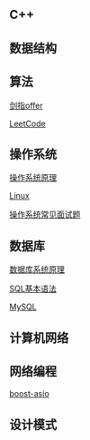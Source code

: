 C++
-----------------
数据结构
-----------------
算法
-----------------

[剑指offer](https://github.com/zh921/Codes/blob/master/notes/剑指offer.md)

[LeetCode]()

操作系统
-----------------

[操作系统原理](https://github.com/zh921/Codes/blob/master/notes/操作系统.md)

[Linux](https://github.com/zh921/Codes/blob/master/notes/Linux.md)

[操作系统常见面试题](https://github.com/zh921/Codes/blob/master/notes/操作系统常见面试题.md)

数据库
-----------------

[数据库系统原理](https://github.com/zh921/Codes/blob/master/notes/数据库系统原理.md)

[SQL基本语法](https://github.com/zh921/Codes/blob/master/notes/SQL基本语法.md)

[MySQL](https://github.com/zh921/Codes/blob/master/notes/MySQL.md)

计算机网络
-----------------
网络编程
-----------------

[boost-asio](https://github.com/zh921/Codes/blob/master/notes/boost-asio.md)

设计模式
-----------------
